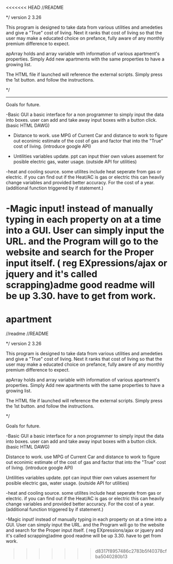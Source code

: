<<<<<<< HEAD
//README

*/ 
version 2 3.26

This program is designed to take 
data from various utilities and amedeties and give a "True" cost of living.
Next it ranks that cost of living so that the user may make
a educated choice on prefance, fully aware of any monthly premium difference to expect.

apArray holds and array variable with information of various 
apartment's properties.  Simply Add new apartments with the
same properties to have a growing list.

The HTML file if launched will reference the external scripts.
Simply press the 1st button.  and follow the instructions.


*/



-----------------
Goals for future.


-Basic GUI
	a basic interface for a non programmer to simply input the data into boxes.
	user can add and take away  input boxes with a button click. (basic HTML DAWG)

- Distance to work.
	use MPG of Current Car and distance to work to 
	figure out econimic estimate of the cost of gas and factor that into the "True" 
	cost of living. (introduce google API)

- Untilities variables update.
	ppt can input thier own values assement for posible electric gas, water usage.
	(outside API for utilities)

	

-heat and cooling source.
	some utilites include heat seperate from gas or electric.
	if you can find out if the Heat/AC is gas or electric this can 
	heavily change variables and provided better accuracy. 
	For the cost of a year. (additional function  triggered by if statement.)
 
-Magic input!
	instead of manually typing in each property on at a time into a GUI.
	User can simply input the URL.  and the Program will go to the website and 
	search for the Proper input itself. ( reg EXpressions/ajax or jquery  and it's called scrapping)adme  good readme will be up 3.30. have to get from work.
=======
# apartment
//readme
//README

*/ version 2 3.26

This program is designed to take data from various utilities and amedeties and give a "True" cost of living. Next it ranks that cost of living so that the user may make a educated choice on prefance, fully aware of any monthly premium difference to expect.

apArray holds and array variable with information of various apartment's properties. Simply Add new apartments with the same properties to have a growing list.

The HTML file if launched will reference the external scripts. Simply press the 1st button. and follow the instructions.

*/

Goals for future.

-Basic GUI a basic interface for a non programmer to simply input the data into boxes. user can add and take away input boxes with a button click. (basic HTML DAWG)

Distance to work. use MPG of Current Car and distance to work to figure out econimic estimate of the cost of gas and factor that into the "True" cost of living. (introduce google API)

Untilities variables update. ppt can input thier own values assement for posible electric gas, water usage. (outside API for utilities)

-heat and cooling source. some utilites include heat seperate from gas or electric. if you can find out if the Heat/AC is gas or electric this can heavily change variables and provided better accuracy. For the cost of a year. (additional function triggered by if statement.)

-Magic input! instead of manually typing in each property on at a time into a GUI. User can simply input the URL. and the Program will go to the website and search for the Proper input itself. ( reg EXpressions/ajax or jquery and it's called scrapping)adme good readme will be up 3.30. have to get from work.
>>>>>>> d8317f8957486c2783b5f40378cfba5040280b13
